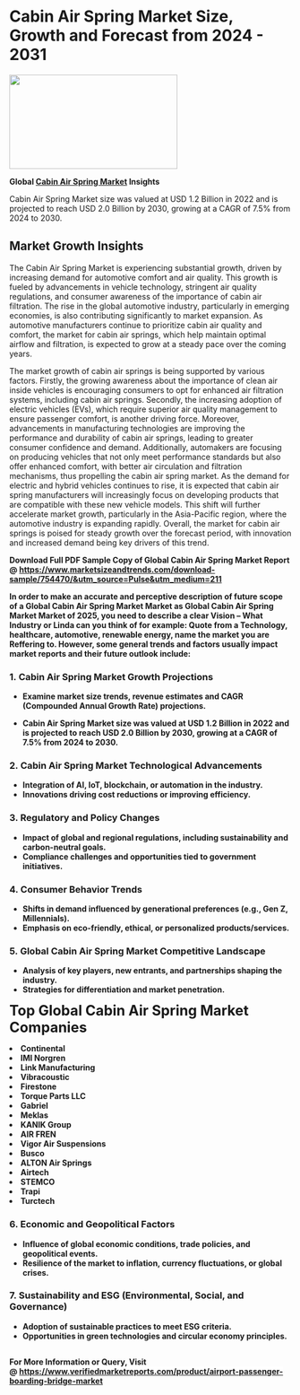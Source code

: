 <H1>Cabin Air Spring Market Size, Growth and Forecast from 2024 - 2031</H1><img class="aligncenter size-medium wp-image-584254" src="https://thirdeyenews.in/wp-content/uploads/2024/09/Global-Market-Research-300x168.jpeg" alt="" width="300" height="168" /><p><strong>Global&nbsp;<a href="https://www.marketsizeandtrends.com/download-sample/754470/&amp;utm_source=Pulse&amp;utm_medium=211">Cabin Air Spring Market</a> Insights</strong></p><p>Cabin Air Spring Market size was valued at USD 1.2 Billion in 2022 and is projected to reach USD 2.0 Billion by 2030, growing at a CAGR of 7.5% from 2024 to 2030.</p><p><h2>Market Growth Insights</h2> <p>The Cabin Air Spring Market is experiencing substantial growth, driven by increasing demand for automotive comfort and air quality. This growth is fueled by advancements in vehicle technology, stringent air quality regulations, and consumer awareness of the importance of cabin air filtration. The rise in the global automotive industry, particularly in emerging economies, is also contributing significantly to market expansion. As automotive manufacturers continue to prioritize cabin air quality and comfort, the market for cabin air springs, which help maintain optimal airflow and filtration, is expected to grow at a steady pace over the coming years.</p> <p><strong></strong></p> <p>The market growth of cabin air springs is being supported by various factors. Firstly, the growing awareness about the importance of clean air inside vehicles is encouraging consumers to opt for enhanced air filtration systems, including cabin air springs. Secondly, the increasing adoption of electric vehicles (EVs), which require superior air quality management to ensure passenger comfort, is another driving force. Moreover, advancements in manufacturing technologies are improving the performance and durability of cabin air springs, leading to greater consumer confidence and demand. Additionally, automakers are focusing on producing vehicles that not only meet performance standards but also offer enhanced comfort, with better air circulation and filtration mechanisms, thus propelling the cabin air spring market. As the demand for electric and hybrid vehicles continues to rise, it is expected that cabin air spring manufacturers will increasingly focus on developing products that are compatible with these new vehicle models. This shift will further accelerate market growth, particularly in the Asia-Pacific region, where the automotive industry is expanding rapidly. Overall, the market for cabin air springs is poised for steady growth over the forecast period, with innovation and increased demand being key drivers of this trend.</p> <p><strong></p><p><span class=""><strong>Download Full PDF Sample Copy of Global Cabin Air Spring Market Report</strong> @ <a href="https://www.marketsizeandtrends.com/download-sample/754470/&amp;utm_source=Pulse&amp;utm_medium=211" target="_blank">https://www.marketsizeandtrends.com/download-sample/754470/&amp;utm_source=Pulse&amp;utm_medium=211</a></span></p><p>In order to make an accurate and perceptive description of future scope of a Global&nbsp;Cabin Air Spring Market Market as Global&nbsp;Cabin Air Spring Market Market of 2025, you need to describe a clear Vision &ndash; What Industry or Linda can you think of for example: Quote from a Technology, healthcare, automotive, renewable energy, name the market you are Reffering to. However, some general trends and factors usually impact market reports and their future outlook include:</p><h3>1.&nbsp;<strong>Cabin Air Spring Market Growth Projections</strong></h3><ul><li>Examine market size trends, revenue estimates and CAGR (Compounded Annual Growth Rate) projections.</li><li><p>Cabin Air Spring Market size was valued at USD 1.2 Billion in 2022 and is projected to reach USD 2.0 Billion by 2030, growing at a CAGR of 7.5% from 2024 to 2030.</p></li></ul><h3>2.&nbsp;<strong>Cabin Air Spring Market Technological Advancements</strong></h3><ul><li>Integration of AI, IoT, blockchain, or automation in the industry.</li><li>Innovations driving cost reductions or improving efficiency.</li></ul><h3>3.&nbsp;<strong>Regulatory and Policy Changes</strong></h3><ul><li>Impact of global and regional regulations, including sustainability and carbon-neutral goals.</li><li>Compliance challenges and opportunities tied to government initiatives.</li></ul><h3>4.&nbsp;<strong>Consumer Behavior Trends</strong></h3><ul><li>Shifts in demand influenced by generational preferences (e.g., Gen Z, Millennials).</li><li>Emphasis on eco-friendly, ethical, or personalized products/services.</li></ul><h3>5.&nbsp;<strong>Global Cabin Air Spring Market Competitive Landscape</strong></h3><ul><li>Analysis of key players, new entrants, and partnerships shaping the industry.</li><li>Strategies for differentiation and market penetration.</li></ul><p data-pm-slice="1 1 []"><span style="color: inherit; font-family: inherit; font-size: 25px;">Top Global Cabin Air Spring Market Companies</span></p><div class="" data-test-id=""><p><li>Continental</li><li> IMI Norgren</li><li> Link Manufacturing</li><li> Vibracoustic</li><li> Firestone</li><li> Torque Parts LLC</li><li> Gabriel</li><li> Meklas</li><li> KANIK Group</li><li> AIR FREN</li><li> Vigor Air Suspensions</li><li> Busco</li><li> ALTON Air Springs</li><li> Airtech</li><li> STEMCO</li><li> Trapi</li><li> Turctech</li></p></div><h3>6.&nbsp;<strong>Economic and Geopolitical Factors</strong></h3><ul><li>Influence of global economic conditions, trade policies, and geopolitical events.</li><li>Resilience of the market to inflation, currency fluctuations, or global crises.</li></ul><h3>7.&nbsp;<strong>Sustainability and ESG (Environmental, Social, and Governance)</strong></h3><ul><li>Adoption of sustainable practices to meet ESG criteria.</li><li>Opportunities in green technologies and circular economy principles.</li></ul><h2><strong style="font-size: 14px;">For More Information or Query, Visit @&nbsp;</strong><a style="background-color: #ffffff; font-size: 14px;" href="https://www.marketsizeandtrends.com/report/cabin-air-spring-market/" target="_blank">https://www.verifiedmarketreports.com/product/airport-passenger-boarding-bridge-market</a></h2>
